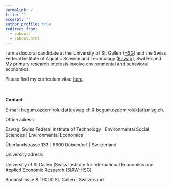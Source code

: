 ```yaml
---
permalink: /
title: ""
excerpt: ""
author_profile: true
redirect_from: 
  - /about/
  - /about.html
---
```


<p>I am a doctoral candidate at the University of St. Gallen (<a href="https://www.unisg.ch/en/" target="_blank">HSG</a>) and the Swiss Federal Institute of Aquatic Science and Technology (<a href="https://www.eawag.ch/en/" target="_blank">Eawag</a>), Switzerland. My primary research interests involve environmental and behavioral economics.</p>
<p>Please find my curriculum vitae <a href="http://begumozdemiroluk.github.io/files/Begum_Ozdemir_Oluk_CV_22_03_2023.pdf" target="_blank">here</a>.</p> 
<br><br>
<strong>Contact</strong></p> 
<p>E-mail: begum.ozdemiroluk[at]eawag.ch & begum.ozdemiroluk[at]unisg.ch.</p> 
<p>Office adress:</p>
<p>Eawag: Swiss Federal Institute of Technology | Environmental Social Sciences | Environmental Economics </p>
<p>Überlandstrasse 133 | 8600 Dübendorf | Switzerland</p>
<p>University adress:</p>
<p>University of St.Gallen |Swiss Institute for International Economics and Applied Economic Research (SIAW-HSG)</p>
<p>Bodanstrasse 8 | 9000 St. Gallen | Switzerland



  
  



